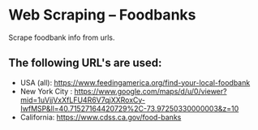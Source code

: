 # Web Scraping – Foodbanks
Scrape foodbank info from urls.

## The following URL's are used:
* USA (all): https://www.feedingamerica.org/find-your-local-foodbank
* New York City : https://www.google.com/maps/d/u/0/viewer?mid=1uVjjVxXfLFU4R6V7qjXXRoxCy-IwfMSP&ll=40.71527164420729%2C-73.97250330000003&z=10
* California: https://www.cdss.ca.gov/food-banks
